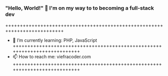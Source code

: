 ### "Hello, World!" 👋 I'm on my way to to becoming a full-stack dev
++++++++++++++++++++++++++++++++++++++++++++++++++++++++++++++++++++++++++
- 🌱 I’m currently learning:  PHP, JavaScript
++++++++++++++++++++++++++++++++++++++++++++++++++++++++++++++++++++++++++
- 📫 How to reach me: viefracoder.com
++++++++++++++++++++++++++++++++++++++++++++++++++++++++++++++++++++++++++

